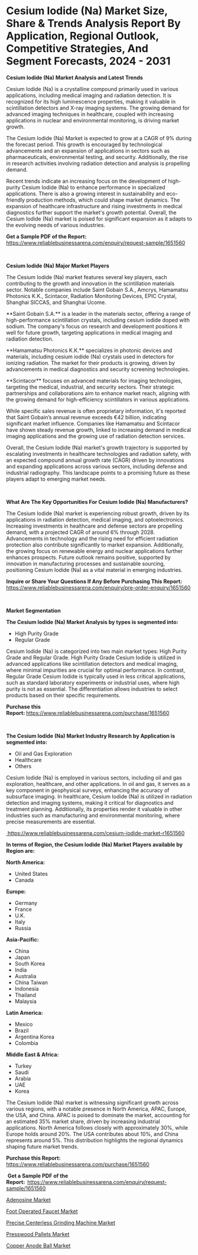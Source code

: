 <p><h1>Cesium Iodide (Na) Market Size, Share & Trends Analysis Report By Application, Regional Outlook, Competitive Strategies, And Segment Forecasts, 2024 - 2031</h1></p><p><strong>Cesium Iodide (Na) Market Analysis and Latest Trends</strong></p>
<p><p>Cesium Iodide (Na) is a crystalline compound primarily used in various applications, including medical imaging and radiation detection. It is recognized for its high luminescence properties, making it valuable in scintillation detectors and X-ray imaging systems. The growing demand for advanced imaging techniques in healthcare, coupled with increasing applications in nuclear and environmental monitoring, is driving market growth.</p><p>The Cesium Iodide (Na) Market is expected to grow at a CAGR of 9% during the forecast period. This growth is encouraged by technological advancements and an expansion of applications in sectors such as pharmaceuticals, environmental testing, and security. Additionally, the rise in research activities involving radiation detection and analysis is propelling demand.</p><p>Recent trends indicate an increasing focus on the development of high-purity Cesium Iodide (Na) to enhance performance in specialized applications. There is also a growing interest in sustainability and eco-friendly production methods, which could shape market dynamics. The expansion of healthcare infrastructure and rising investments in medical diagnostics further support the market's growth potential. Overall, the Cesium Iodide (Na) market is poised for significant expansion as it adapts to the evolving needs of various industries.</p></p>
<p><strong>Get a Sample PDF of the Report:&nbsp;</strong> <a href="https://www.reliablebusinessarena.com/enquiry/request-sample/1651560?utm_campaign=1331&utm_medium=2&utm_source=Github&utm_content=ia&utm_term=26092024&utm_id=cesium-iodide-na">https://www.reliablebusinessarena.com/enquiry/request-sample/1651560</a></p>
<p>&nbsp;</p>
<p><strong>Cesium Iodide (Na) Major Market Players</strong></p>
<p><p>The Cesium Iodide (Na) market features several key players, each contributing to the growth and innovation in the scintillation materials sector. Notable companies include Saint Gobain S.A., Amcrys, Hamamatsu Photonics K.K., Scintacor, Radiation Monitoring Devices, EPIC Crystal, Shanghai SICCAS, and Shanghai Ucome.</p><p>**Saint Gobain S.A.** is a leader in the materials sector, offering a range of high-performance scintillation crystals, including cesium iodide doped with sodium. The company's focus on research and development positions it well for future growth, targeting applications in medical imaging and radiation detection.</p><p>**Hamamatsu Photonics K.K.** specializes in photonic devices and materials, including cesium iodide (Na) crystals used in detectors for ionizing radiation. The market for their products is growing, driven by advancements in medical diagnostics and security screening technologies.</p><p>**Scintacor** focuses on advanced materials for imaging technologies, targeting the medical, industrial, and security sectors. Their strategic partnerships and collaborations aim to enhance market reach, aligning with the growing demand for high-efficiency scintillators in various applications.</p><p>While specific sales revenue is often proprietary information, it's reported that Saint Gobain’s annual revenue exceeds €42 billion, indicating significant market influence. Companies like Hamamatsu and Scintacor have shown steady revenue growth, linked to increasing demand in medical imaging applications and the growing use of radiation detection services.</p><p>Overall, the Cesium Iodide (Na) market's growth trajectory is supported by escalating investments in healthcare technologies and radiation safety, with an expected compound annual growth rate (CAGR) driven by innovations and expanding applications across various sectors, including defense and industrial radiography. This landscape points to a promising future as these players adapt to emerging market needs.</p></p>
<p>&nbsp;</p>
<p><strong>What Are The Key Opportunities For Cesium Iodide (Na) Manufacturers?</strong></p>
<p><p>The Cesium Iodide (Na) market is experiencing robust growth, driven by its applications in radiation detection, medical imaging, and optoelectronics. Increasing investments in healthcare and defense sectors are propelling demand, with a projected CAGR of around 6% through 2028. Advancements in technology and the rising need for efficient radiation protection also contribute significantly to market expansion. Additionally, the growing focus on renewable energy and nuclear applications further enhances prospects. Future outlook remains positive, supported by innovation in manufacturing processes and sustainable sourcing, positioning Cesium Iodide (Na) as a vital material in emerging industries.</p></p>
<p><strong>Inquire or Share Your Questions If Any Before Purchasing This Report:</strong> <a href="https://www.reliablebusinessarena.com/enquiry/pre-order-enquiry/1651560?utm_campaign=1331&utm_medium=2&utm_source=Github&utm_content=ia&utm_term=26092024&utm_id=cesium-iodide-na">https://www.reliablebusinessarena.com/enquiry/pre-order-enquiry/1651560</a></p>
<p>&nbsp;</p>
<p><strong>Market Segmentation</strong></p>
<p><strong>The Cesium Iodide (Na) Market Analysis by types is segmented into:</strong></p>
<p><ul><li>High Purity Grade</li><li>Regular Grade</li></ul></p>
<p><p>Cesium Iodide (Na) is categorized into two main market types: High Purity Grade and Regular Grade. High Purity Grade Cesium Iodide is utilized in advanced applications like scintillation detectors and medical imaging, where minimal impurities are crucial for optimal performance. In contrast, Regular Grade Cesium Iodide is typically used in less critical applications, such as standard laboratory experiments or industrial uses, where high purity is not as essential. The differentiation allows industries to select products based on their specific requirements.</p></p>
<p><strong>Purchase this Report:&nbsp;</strong><a href="https://www.reliablebusinessarena.com/purchase/1651560?utm_campaign=1331&utm_medium=2&utm_source=Github&utm_content=ia&utm_term=26092024&utm_id=cesium-iodide-na">https://www.reliablebusinessarena.com/purchase/1651560</a></p>
<p>&nbsp;</p>
<p><strong>The Cesium Iodide (Na) Market Industry Research by Application is segmented into:</strong></p>
<p><ul><li>Oil and Gas Exploration</li><li>Healthcare</li><li>Others</li></ul></p>
<p><p>Cesium Iodide (Na) is employed in various sectors, including oil and gas exploration, healthcare, and other applications. In oil and gas, it serves as a key component in geophysical surveys, enhancing the accuracy of subsurface imaging. In healthcare, Cesium Iodide (Na) is utilized in radiation detection and imaging systems, making it critical for diagnostics and treatment planning. Additionally, its properties render it valuable in other industries such as manufacturing and environmental monitoring, where precise measurements are essential.</p></p>
<p><a href="https://www.reliablebusinessarena.com/cesium-iodide-market-r1651560?utm_campaign=1331&utm_medium=2&utm_source=Github&utm_content=ia&utm_term=26092024&utm_id=cesium-iodide-na">&nbsp;https://www.reliablebusinessarena.com/cesium-iodide-market-r1651560</a></p>
<p><strong>In terms of Region, the Cesium Iodide (Na) Market Players available by Region are:</strong></p>
<p>
    <p> <strong> North America: </strong>
        <ul>
            <li>United States</li>
            <li>Canada</li>
        </ul>
        </p> 
    <p> <strong> Europe: </strong>
        <ul>
            <li>Germany</li>
            <li>France</li>
            <li>U.K.</li>
            <li>Italy</li>
            <li>Russia</li>
        </ul>
        </p> 
    <p> <strong> Asia-Pacific: </strong>
        <ul>
            <li>China</li>
            <li>Japan</li>
            <li>South Korea</li>
            <li>India</li>
            <li>Australia</li>
            <li>China Taiwan</li>
            <li>Indonesia</li>
            <li>Thailand</li>
            <li>Malaysia</li>
        </ul>
        </p> 
    <p> <strong> Latin America: </strong>
        <ul>
            <li>Mexico</li>
            <li>Brazil</li>
            <li>Argentina Korea</li>
            <li>Colombia</li>
        </ul>
        </p> 
    <p> <strong> Middle East & Africa: </strong>
        <ul>
            <li>Turkey</li>
            <li>Saudi</li>
            <li>Arabia</li>
            <li>UAE</li>
            <li>Korea</li>
        </ul>
    </p>
    </p>
<p><p>The Cesium Iodide (Na) market is witnessing significant growth across various regions, with a notable presence in North America, APAC, Europe, the USA, and China. APAC is poised to dominate the market, accounting for an estimated 35% market share, driven by increasing industrial applications. North America follows closely with approximately 30%, while Europe holds around 20%. The USA contributes about 10%, and China represents around 5%. This distribution highlights the regional dynamics shaping future market trends.</p></p>
<p><strong>Purchase this Report: </strong><a href="https://www.reliablebusinessarena.com/purchase/1651560?utm_campaign=1331&utm_medium=2&utm_source=Github&utm_content=ia&utm_term=26092024&utm_id=cesium-iodide-na">https://www.reliablebusinessarena.com/purchase/1651560</a></p>
<p>&nbsp;<strong>Get a Sample PDF of the Report:&nbsp;&nbsp;</strong><a href="https://www.reliablebusinessarena.com/enquiry/request-sample/1651560?utm_campaign=1331&utm_medium=2&utm_source=Github&utm_content=ia&utm_term=26092024&utm_id=cesium-iodide-na">https://www.reliablebusinessarena.com/enquiry/request-sample/1651560</a></p>
<p><strong></strong></p>
<p><p><a href="https://www.linkedin.com/pulse/what-factors-influence-adenosine-market-coming-years-kdsjf?utm_campaign=1331&utm_medium=2&utm_source=Github&utm_content=ia&utm_term=26092024&utm_id=cesium-iodide-na">Adenosine Market</a></p><p><a href="https://issuu.com/reportprime-2/docs/foot-operated-faucet-market-size-20_585b5da9a60dbe?utm_campaign=1331&utm_medium=2&utm_source=Github&utm_content=ia&utm_term=26092024&utm_id=cesium-iodide-na">Foot Operated Faucet Market</a></p><p><a href="https://github.com/joannesouthgate/Market-Research-Report-List-5/blob/main/precise-centerless-grinding-machine-market.md?utm_campaign=1331&utm_medium=2&utm_source=Github&utm_content=ia&utm_term=26092024&utm_id=cesium-iodide-na">Precise Centerless Grinding Machine Market</a></p><p><a href="https://issuu.com/reportprime-2/docs/presswood-pallets-market-size-2030._8aebc83dee1553?utm_campaign=1331&utm_medium=2&utm_source=Github&utm_content=ia&utm_term=26092024&utm_id=cesium-iodide-na">Presswood Pallets Market</a></p><p><a href="https://www.linkedin.com/pulse/copper-anode-ball-market-insights-products-regional-analysis-forecasted-4svlc?utm_campaign=1331&utm_medium=2&utm_source=Github&utm_content=ia&utm_term=26092024&utm_id=cesium-iodide-na">Copper Anode Ball Market</a></p></p>